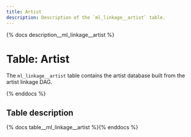 ```yaml
---
title: Artist
description: Description of the `ml_linkage__artist` table.
---
```


{% docs description__ml_linkage__artist %}

# Table: Artist

The `ml_linkage__artist` table contains the artist database built from the artist linkage DAG.

{% enddocs %}

## Table description

{% docs table__ml_linkage__artist %}{% enddocs %}
